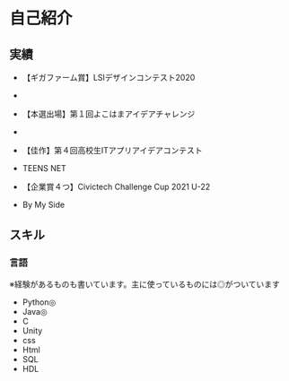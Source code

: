 # 自己紹介

## 実績
* 【ギガファーム賞】LSIデザインコンテスト2020
- 
* 【本選出場】第１回よこはまアイデアチャレンジ
- 
* 【佳作】第４回高校生ITアプリアイデアコンテスト
- TEENS NET
* 【企業賞４つ】Civictech Challenge Cup 2021 U-22
- By My Side

## スキル
### 言語
※経験があるものも書いています。主に使っているものには◎がついています
* Python◎
* Java◎
* C
* Unity
* css
* Html
* SQL
* HDL
